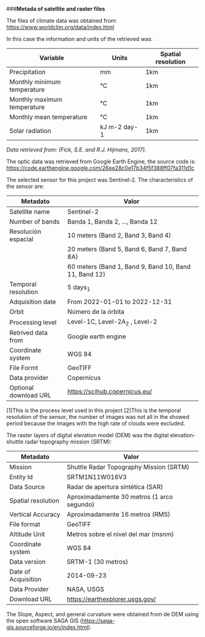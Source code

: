 ###**Metada of satellite and raster files**

The files of climate data was obtained from: https://www.worldclim.org/data/index.html 

In this case the information and units of the retrieved was:


| Variable                        |Units         |Spatial resolution |  
|---------------------------------|--------------|-------------------|
| Precipitation                   |  mm          | 1km               |  
| Monthly minimum temperature     |  °C          | 1km               |  
| Monthly maximum temperature     |  °C          | 1km               |  
| Monthly mean temperature        |  °C          | 1km               |  
| Solar radiation                 | kJ m-2 day-1 | 1km               |  

 *Data retrieved from: (Fick, S.E. and R.J. Hijmans, 2017).*

The optic data was retrieved from Google Earth Engine, the source code is:
https://code.earthengine.google.com/26ee28c0e17b34f5f388ff07fa311d1c

The selected sensor for this project was Sentinel-2. The characteristics of the sensor are:

| Metadato                | Valor                                      |
|-------------------------|--------------------------------------------|
| Satellite name    | Sentinel-2                                 |
| Number of bands         | Banda 1, Banda 2, ..., Banda 12             |
| Resolución espacial     | 10 meters (Band 2, Band 3, Band 4)       |
|                         | 20 meters (Band 5, Band 6, Band 7, Band 8A)|
|                         | 60 meters (Band 1, Band 9, Band 10, Band 11, Band 12)|
| Temporal resolution     | 5 days$_{1}$                            |
| Adquisition date  | From 2022-01-01 to 2022-12-31                     |
| Orbit                  | Número de la órbita                        |
| Processing level  | Level-1C, Level-2A$_{2}$ , Level-2                   |
| Retrived data from |Google earth engine           |
| Coordinate system  | WGS 84                                     |
| File Formt      | GeoTIFF                     |
| Data provider      | Copernicus                                 |
| Optional download URL        | https://scihub.copernicus.eu/                   |

[1]This is the process level used in this project
[2]This is the temporal resolution of the sensor, the number of images was not all in the showed period because the images with the high rate of clouds were excluded. 

The raster layers of digital elevation model (DEM) was the digital elevation-shuttle radar topography mission (SRTM): 

| Metadato                | Valor                                      |
|-------------------------|--------------------------------------------|
| Mission                  | Shuttle Radar Topography Mission (SRTM)     |
| Entity Id                | SRTM1N11W016V3                              |
| Data Source         | Radar de apertura sintética (SAR)          |
| Spatial resolution     | Aproximadamente 30 metros (1 arco segundo)|
| Vertical Accuracy      | Aproximadamente 16 metros (RMS)           |
| File format      | GeoTIFF                        |
| Altitude Unit       | Metros sobre el nivel del mar (msnm)      |
| Coordinate system  | WGS 84                                     |
| Data version        | SRTM-1 (30 metros)    |
| Date of Acquisition    | 2014-09-23 |
| Data Provider      | NASA, USGS                                 |
| Download URL         | https://earthexplorer.usgs.gov/|

The Slope, Aspect, and general curvature were obtained from de DEM using the open software SAGA GIS (https://saga-gis.sourceforge.io/en/index.html).
